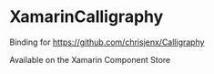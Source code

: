 # XamarinCalligraphy
Binding for https://github.com/chrisjenx/Calligraphy

Available on the Xamarin Component Store
